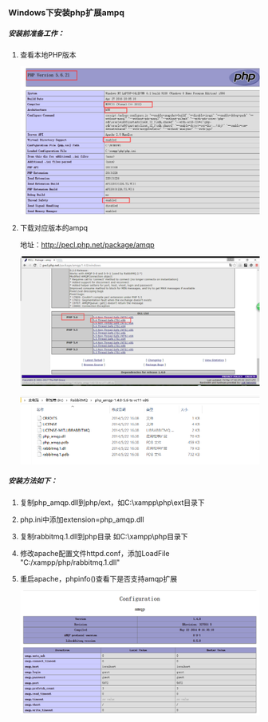 ### Windows下安装php扩展ampq



##### 安装前准备工作：

1.  查看本地PHP版本

    ![avatar](https://raw.githubusercontent.com/wanglu1990/RabbitMQ/master/images/phpinfo.png)

2.  下载对应版本的ampq
    
    地址：<http://pecl.php.net/package/amqp>
    
    
    ![avatar](https://raw.githubusercontent.com/wanglu1990/RabbitMQ/master/images/select_amqp_extension.png)


    ![avatar](https://raw.githubusercontent.com/wanglu1990/RabbitMQ/master/images/download_amqpfile.png)


##### 安装方法如下：


1.  复制php_amqp.dll到php/ext，如C:\xampp\php\ext目录下

2.  php.ini中添加extension=php_amqp.dll

3.  复制rabbitmq.1.dll到php目录 如C:\xampp\php目录下

4.  修改apache配置文件httpd.conf，添加LoadFile  "C:/xampp/php/rabbitmq.1.dll"

5.  重启apache，phpinfo()查看下是否支持amqp扩展

    ![avatar](https://raw.githubusercontent.com/wanglu1990/RabbitMQ/master/images/amqp_extension.png)

